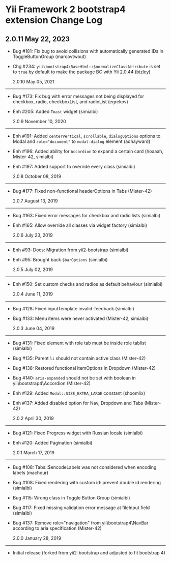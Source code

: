 # Yii Framework 2 bootstrap4 extension Change Log

## 2.0.11 May 22, 2023

- Bug #181: Fix bug to avoid collisions with automatically generated IDs in ToggleButtonGroup (marcovtwout)
- Chg #234: `yii\bootstrap4\BaseHtml::$normalizeClassAttribute` is set to `true` by default to make the package BC with Yii 2.0.44 (bizley)

  2.0.10 May 05, 2021

---

- Bug #173: Fix bug with error messages not being displayed for checkbox, radio, checkboxList, and radioList (egrekov)
- Enh #205: Added `Toast` widget (simialbi)

  2.0.9 November 10, 2020

---

- Enh #191: Added `centerVertical`, `scrollable`, `dialogOptions` options to Modal and `role="document"` to `modal-dialog` element (adhayward)
- Enh #196: Added ability for `Accordion` to expand a certain card (hoaaah, Mister-42, simialbi)
- Enh #197: Added support to override every class (simialbi)

  2.0.8 October 08, 2019

---

- Bug #177: Fixed non-functional headerOptions in Tabs (Mister-42)

  2.0.7 August 13, 2019

---

- Bug #163: Fixed error messages for checkbox and radio lists (simialbi)
- Enh #165: Allow override all classes via widget factory (simialbi)

  2.0.6 July 23, 2019

---

- Enh #93: Docs: Migration from yii2-bootstrap (simialbi)
- Enh #95: Brought back `$barOptions` (simialbi)

  2.0.5 July 02, 2019

---

- Enh #150: Set custom checks and radios as default behaviour (simialbi)

  2.0.4 June 11, 2019

---

- Bug #128: Fixed inputTemplate invalid-feedback (simialbi)
- Bug #133: Menu items were never activated (Mister-42, simialbi)

  2.0.3 June 04, 2019

---

- Bug #131: Fixed element with role tab must be inside role tablist (simialbi)
- Bug #135: Parent `li` should not contain active class (Mister-42)
- Bug #138: Restored functional itemOptions in Dropdown (Mister-42)
- Bug #140: `aria-expanded` should not be set with boolean in yii\bootstrap4\Accordion (Mister-42)
- Enh #129: Added `Modal::SIZE_EXTRA_LARGE` constant (shoomlix)
- Enh #137: Added disabled option for Nav, Dropdown and Tabs (Mister-42)

  2.0.2 April 30, 2019

---

- Bug #121: Fixed Progress widget with Russian locale (simialbi)
- Enh #120: Added Pagination (simialbi)

  2.0.1 March 17, 2019

---

- Bug #108: Tabs::$encodeLabels was not considered when encoding labels (machour)
- Bug #108: Fixed rendering with custom id: prevent double id rendering (simialbi)
- Bug #115: Wrong class in Toggle Button Group (simialbi)
- Bug #117: Fixed missing validation error message at fileInput field (simialbi)
- Bug #137: Remove role="navigation" from yii\bootstrap4\NavBar according to aria specification (Mister-42)

  2.0.0 January 28, 2019

---

- Initial release (forked from yii2-bootstrap and adjusted to fit bootstrap 4)
